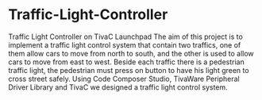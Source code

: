 # Traffic-Light-Controller
Traffic Light Controller on TivaC Launchpad
The aim of this project is to implement a traffic light control system that contain two traffics, one of them allow cars to move from north to south, and the other is used to allow cars to move from east to west. Beside each traffic there is a pedestrian traffic light, the pedestrian must press on button to have his light green to cross street safely. Using Code Composer Studio, TivaWare Peripheral Driver Library and TivaC we designed a traffic light control system.
